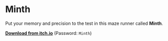 # Minth
Put your memory and precision to the test in this maze runner called **Minth**.

[**Download from itch.io**](https://arvitus.itch.io/minth) (Password: `Minth`)
